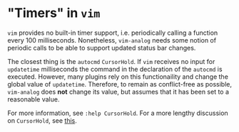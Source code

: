 "Timers" in `vim`
=================

`vim` provides no built-in timer support, i.e. periodically calling a function every 100 milliseconds. Nonetheless, `vim-analog` needs
some notion of periodic calls to be able to support updated status bar changes.

The closest thing is the `autocmd` `CursorHold`. If `vim` receives no input for `updatetime` milliseconds the command in the
declaration of the `autocmd` is executed. However, many plugins rely on this functionaility and change the global value of
`updatetime`. Therefore, to remain as conflict-free as possible, `vim-analog` does **not** change its value, but assumes that
it has been set to a reasonable value.

For more information, see `:help CursorHold`. For a more lengthy discussion on `CursorHold`, see [this](https://news.floobits.com/2013/09/16/adding-realtime-collaboration-to-vim/).
